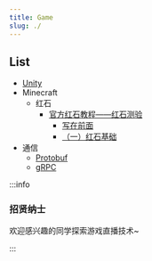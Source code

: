```yaml
---
title: Game
slug: ./
---
```


## List

- [Unity](unity.mdx)
- Minecraft
  - 红石
    - [官方红石教程——红石测验](minecraft/redstone/redstone_testing/README.md)
      - [写在前面](minecraft/redstone/redstone_testing/README.md)
      - [（一）红石基础](minecraft/redstone/redstone_testing/redstone_basic1.md)
- 通信
  - [Protobuf](communication/Protobuf.md)
  - [gRPC](communication/gRPC.md)

:::info

### 招贤纳士

欢迎感兴趣的同学探索游戏直播技术~

:::
